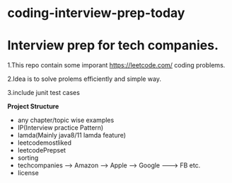 # coding-interview-prep-today


# Interview prep for tech companies.

1.This repo contain some imporant https://leetcode.com/ coding problems.

2.Idea is to solve prolems efficiently and simple way.

3.include junit test cases

**Project Structure**

- any chapter/topic wise examples 
- IP(Interview practice Pattern)
- lamda(Mainly java8/11 lamda feature)
- leetcodemostliked
- leetcodePrepset
- sorting
- techcompanies
    --> Amazon
    --> Apple
    --> Google
    ---> FB etc.
- license

